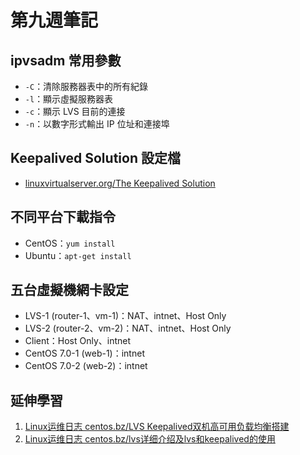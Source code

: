 # 第九週筆記
## ipvsadm 常用參數
* `-C`：清除服務器表中的所有紀錄
* `-l`：顯示虛擬服務器表
* `-c`：顯示 LVS 目前的連接
* `-n`：以數字形式輸出 IP 位址和連接埠

## Keepalived Solution 設定檔
* [linuxvirtualserver.org/The Keepalived Solution](http://www.linuxvirtualserver.org/docs/ha/keepalived.html)

## 不同平台下載指令
* CentOS：`yum install`
* Ubuntu：`apt-get install`

## 五台虛擬機網卡設定
* LVS-1 (router-1、vm-1)：NAT、intnet、Host Only
* LVS-2 (router-2、vm-2)：NAT、intnet、Host Only
* Client：Host Only、intnet
* CentOS 7.0-1 (web-1)：intnet
* CentOS 7.0-2 (web-2)：intnet

## 延伸學習
1. [Linux运维日志 centos.bz/LVS Keepalived双机高可用负载均衡搭建](https://www.centos.bz/2017/07/lvs-keepalived-ha-loadbalace/)
2. [Linux运维日志 centos.bz/lvs详细介绍及lvs和keepalived的使用](https://www.centos.bz/2017/09/lvs-intro-and-lvs-keepalived/)